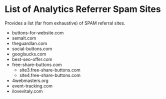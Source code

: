# List of Analytics Referrer Spam Sites

Provides a list (far from exhaustive) of SPAM referral sites.

* buttons-for-website.com
* semalt.com
* theguardlan.com
* social-buttons.com
* googlsucks.com
* best-seo-offer.com
* free-share-buttons.com
  * site3.free-share-buttons.com
  * site4.free-share-buttons.com
* 4webmasters.org
* event-tracking.com
* ilovevitaly.com
